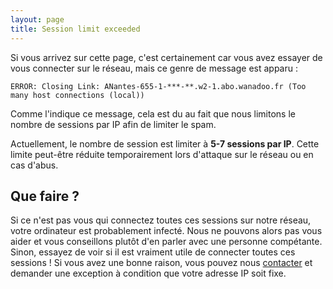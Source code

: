 ```yaml
---
layout: page
title: Session limit exceeded
---
```


<!--
        WARNING: L'URL de cette page est envoyé par les services lors de déconnexion pour excès de sessions.
                    Merci de faire attention si elle doit-être renommé.
-->

Si vous arrivez sur cette page, c'est certainement car vous avez essayer de vous connecter sur le réseau, mais ce genre de message est apparu :
<pre><code>ERROR: Closing Link: ANantes-655-1-***-**.w2-1.abo.wanadoo.fr (Too many host connections (local))
</code></pre>

Comme l'indique ce message, cela est du au fait que nous limitons le nombre de sessions par IP afin de limiter le spam.

Actuellement, le nombre de session est limiter à **5-7 sessions par IP**. Cette limite peut-être réduite temporairement lors d'attaque sur le réseau ou en cas d'abus.

## Que faire ?
Si ce n'est pas vous qui connectez toutes ces sessions sur notre réseau, votre ordinateur est probablement infecté. Nous ne pouvons alors pas vous aider et vous conseillons plutôt d'en parler avec une personne compétante.
Sinon, essayez de voir si il est vraiment utile de connecter toutes ces sessions ! Si vous avez une bonne raison, vous pouvez nous [contacter](/contact.html) et demander une exception à condition que votre adresse IP soit fixe.
